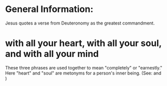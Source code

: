 
# General Information:
Jesus quotes a verse from Deuteronomy as the greatest commandment.

# with all your heart, with all your soul, and with all your mind
These three phrases are used together to mean "completely" or "earnestly." Here "heart" and "soul" are metonyms for a person's inner being. (See:  and )